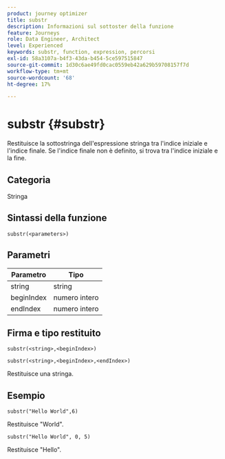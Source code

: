 ```yaml
---
product: journey optimizer
title: substr
description: Informazioni sul sottoster della funzione
feature: Journeys
role: Data Engineer, Architect
level: Experienced
keywords: substr, function, expression, percorsi
exl-id: 58a3107a-b4f3-43da-b454-5ce597515847
source-git-commit: 1d30c6ae49fd0cac0559eb42a629b59708157f7d
workflow-type: tm+mt
source-wordcount: '68'
ht-degree: 17%

---
```


# substr {#substr}

Restituisce la sottostringa dell&#39;espressione stringa tra l&#39;indice iniziale e l&#39;indice finale. Se l&#39;indice finale non è definito, si trova tra l&#39;indice iniziale e la fine.

## Categoria

Stringa

## Sintassi della funzione

`substr(<parameters>)`

## Parametri

| Parametro | Tipo |
|-------------|----------|
| string | string |
| beginIndex | numero intero |
| endIndex | numero intero |

## Firma e tipo restituito

`substr(<string>,<beginIndex>)`

`substr(<string>,<beginIndex>,<endIndex>)`

Restituisce una stringa.

## Esempio

`substr("Hello World",6)`

Restituisce &quot;World&quot;.

`substr("Hello World", 0, 5)`

Restituisce &quot;Hello&quot;.
